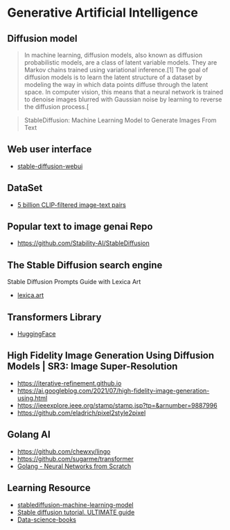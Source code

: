 # Generative Artificial Intelligence

## Diffusion model
> In machine learning, diffusion models, also known as diffusion probabilistic models, are a class of latent variable models. They are Markov chains trained using variational inference.[1] The goal of diffusion models is to learn the latent structure of a dataset by modeling the way in which data points diffuse through the latent space. In computer vision, this means that a neural network is trained to denoise images blurred with Gaussian noise by learning to reverse the diffusion process.[

> StableDiffusion: Machine Learning Model to Generate Images From Text

## Web user interface
* [stable-diffusion-webui](https://github.com/AUTOMATIC1111/stable-diffusion-webui)

## DataSet
* [5 billion CLIP-filtered image-text pairs](https://laion.ai/blog/laion-5b)

## Popular text to image genai Repo
* https://github.com/Stability-AI/StableDiffusion

## The Stable Diffusion search engine
Stable Diffusion Prompts Guide with Lexica Art
* [lexica.art](https://lexica.art)

## Transformers Library
* [HuggingFace](https://huggingface.co)

## High Fidelity Image Generation Using Diffusion Models | SR3: Image Super-Resolution
* https://iterative-refinement.github.io
* https://ai.googleblog.com/2021/07/high-fidelity-image-generation-using.html
* https://ieeexplore.ieee.org/stamp/stamp.jsp?tp=&arnumber=9887996
* https://github.com/eladrich/pixel2style2pixel

## Golang AI
* https://github.com/chewxy/lingo
* https://github.com/sugarme/transformer
* [Golang - Neural Networks from Scratch](https://www.youtube.com/playlist?list=PLpxjmWvw6euoug1Bpgq75v_Y2iar_FGp8)


## Learning Resource
* [stablediffusion-machine-learning-model](https://medium.com/axinc-ai/stablediffusion-machine-learning-model-to-generate-images-from-text-22034d9b44b7)
* [Stable diffusion tutorial. ULTIMATE guide](https://www.youtube.com/watch?v=DHaL56P6f5M)
* [Data-science-books](https://www.datacamp.com/blog/the-22-best-data-science-books-to-read-in-2022)
